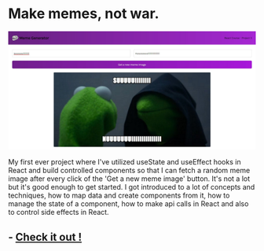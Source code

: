 # Make memes, not war.

![Meme generator image](public/Meme%20generator.jpg)

My first ever project where I've utilized useState and useEffect hooks in React and build controlled components so that I can fetch a random meme image after every click of the 'Get a new meme image' button. It's not a lot but it's good enough to get started. I got introduced to a lot of concepts and techniques, how to map data and create components from it, how to manage the state of a component, how to make api calls in React and also to control side effects in React.

## - [Check it out !](https://react-random-meme-generator.netlify.app/)
